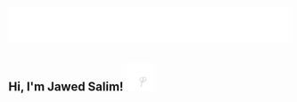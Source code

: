 <h1 align="center">
  <img src="https://raw.githubusercontent.com/jawed-salim/jawed-salim/refs/heads/main/name.svg" alt="Jawed Salim" />
</h1>

<h2>Hi, I'm Jawed Salim! <img src="https://raw.githubusercontent.com/jawed-salim/jawed-salim/refs/heads/main/hello.gif" width="50"></h2>

<!--
**jawed-salim/jawed-salim** is a ✨ _special_ ✨ repository because its `README.md` (this file) appears on your GitHub profile.

Here are some ideas to get you started:

- 🔭 I’m currently working on ...
- 🌱 I’m currently learning ...
- 👯 I’m looking to collaborate on ...
- 🤔 I’m looking for help with ...
- 💬 Ask me about ...
- 📫 How to reach me: ...
- 😄 Pronouns: ...
- ⚡ Fun fact: ...
-->
